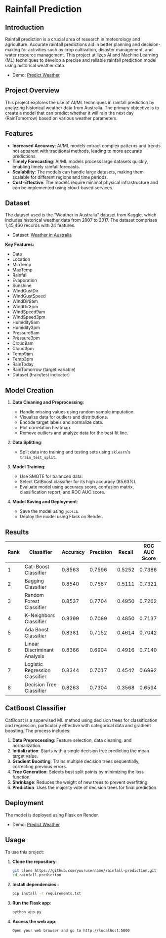 # Rainfall Prediction 

## Introduction

Rainfall prediction is a crucial area of research in meteorology and agriculture. Accurate rainfall predictions aid in better planning and decision-making for activities such as crop cultivation, disaster management, and water resource management. This project utilizes AI and Machine Learning (ML) techniques to develop a precise and reliable rainfall prediction model using historical weather data.

- Demo: [Predict Weather](https://rainfall-prediction-6wjd.onrender.com/)

## Project Overview

This project explores the use of AI/ML techniques in rainfall prediction by analyzing historical weather data from Australia. The primary objective is to create a model that can predict whether it will rain the next day (RainTomorrow) based on various weather parameters.

## Features

- **Increased Accuracy**: AI/ML models extract complex patterns and trends not apparent with traditional methods, leading to more accurate predictions.
- **Timely Forecasting**: AI/ML models process large datasets quickly, enabling timely rainfall forecasts.
- **Scalability**: The models can handle large datasets, making them scalable for different regions and time periods.
- **Cost-Effective**: The models require minimal physical infrastructure and can be implemented using cloud-based services.

## Dataset

The dataset used is the "Weather in Australia" dataset from Kaggle, which includes historical weather data from 2007 to 2017. The dataset comprises 1,45,460 records with 24 features.
- Dataset: [Weather in Australia](https://www.kaggle.com/datasets/gauravduttakiit/weather-in-aus)
  
**Key Features:**

- Date
- Location
- MinTemp
- MaxTemp
- Rainfall
- Evaporation
- Sunshine
- WindGustDir
- WindGustSpeed
- WindDir9am
- WindDir3pm
- WindSpeed9am
- WindSpeed3pm
- Humidity9am
- Humidity3pm
- Pressure9am
- Pressure3pm
- Cloud9am
- Cloud3pm
- Temp9am
- Temp3pm
- RainToday
- RainTomorrow (target variable)
- Dataset (train/test indicator)

## Model Creation

1. **Data Cleaning and Preprocessing**:
   - Handle missing values using random sample imputation.
   - Visualize data for outliers and distributions.
   - Encode target labels and normalize data.
   - Plot correlation heatmap.
   - Remove outliers and analyze data for the best fit line.

2. **Data Splitting**:
   - Split data into training and testing sets using `sklearn`'s `train_test_split`.

3. **Model Training**:
   - Use SMOTE for balanced data.
   - Select CatBoost classifier for its high accuracy (85.63%).
   - Evaluate model using accuracy score, confusion matrix, classification report, and ROC AUC score.

4. **Model Saving and Deployment**:
   - Save the model using `joblib`.
   - Deploy the model using Flask on Render.

## Results

| Rank | Classifier                     | Accuracy | Precision | Recall | ROC AUC Score |
|------|--------------------------------|----------|-----------|--------|---------------|
| 1    | Cat-Boost Classifier           | 0.8563   | 0.7596    | 0.5252 | 0.7386        |
| 2    | Bagging Classifier             | 0.8540   | 0.7587    | 0.5111 | 0.7321        |
| 3    | Random Forest Classifier       | 0.8537   | 0.7704    | 0.4950 | 0.7262        |
| 4    | K-Neighbors Classifier         | 0.8399   | 0.7089    | 0.4850 | 0.7137        |
| 5    | Ada Boost Classifier           | 0.8381   | 0.7152    | 0.4614 | 0.7042        |
| 6    | Linear Discriminant Analysis   | 0.8366   | 0.6904    | 0.4916 | 0.7140        |
| 7    | Logistic Regression Classifier | 0.8344   | 0.7017    | 0.4542 | 0.6992        |
| 8    | Decision Tree Classifier       | 0.8263   | 0.7304    | 0.3568 | 0.6594        |



## CatBoost Classifier

CatBoost is a supervised ML method using decision trees for classification and regression, particularly effective with categorical data and gradient boosting. The process includes:

1. **Data Preprocessing**: Feature selection, data cleaning, and normalization.
2. **Initialization**: Starts with a single decision tree predicting the mean target value.
3. **Gradient Boosting**: Trains multiple decision trees sequentially, correcting previous errors.
4. **Tree Generation**: Selects best split points by minimizing the loss function.
5. **Shrinkage**: Reduces the weight of new trees to prevent overfitting.
6. **Prediction**: Uses the majority vote of decision trees for final prediction.

## Deployment

The model is deployed using Flask on Render.
- Demo: [Predict Weather](https://rainfall-prediction-6wjd.onrender.com/)
## Usage

To use this project:

1. **Clone the repository**:
   ```sh
   git clone https://github.com/yourusername/rainfall-prediction.git
   cd rainfall-prediction

2. **Install dependencies:**:
   ```sh
   pip install -r requirements.txt

3. **Run the Flask app**:
   ```sh
   python app.py

4. **Access the web app**:
   ```sh
   Open your web browser and go to http://localhost:5000
